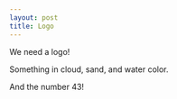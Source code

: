 ```yaml
---
layout: post
title: Logo
---
```


We need a logo!

Something in cloud, sand, and water color.

And the number 43!
